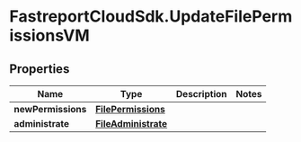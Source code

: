 # FastreportCloudSdk.UpdateFilePermissionsVM

## Properties

Name | Type | Description | Notes
------------ | ------------- | ------------- | -------------
**newPermissions** | [**FilePermissions**](FilePermissions.md) |  | 
**administrate** | [**FileAdministrate**](FileAdministrate.md) |  | 


